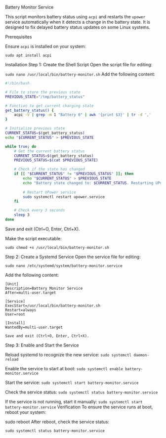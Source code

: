 Battery Monitor Service

This script monitors battery status using `acpi` and restarts the `upower` service automatically when it detects a change in the battery state. It is designed to fix delayed battery status updates on some Linux systems.

Prerequisites

Ensure `acpi` is installed on your system:

`sudo apt install acpi`

Installation
Step 1: Create the Shell Script
Open the script file for editing:


`sudo nano /usr/local/bin/battery-monitor.sh`
Add the following content:


```bash
#!/bin/bash

# File to store the previous state
PREVIOUS_STATE="/tmp/battery_status"

# Function to get current charging state
get_battery_status() {
    acpi -V | grep -m 1 "Battery 0" | awk '{print $3}' | tr -d ','
}

# Initialize previous state
CURRENT_STATUS=$(get_battery_status)
echo "$CURRENT_STATUS" > $PREVIOUS_STATE

while true; do
    # Get the current battery status
    CURRENT_STATUS=$(get_battery_status)
    PREVIOUS_STATUS=$(cat $PREVIOUS_STATE)

    # Check if the state has changed
    if [[ "$CURRENT_STATUS" != "$PREVIOUS_STATUS" ]]; then
        echo "$CURRENT_STATUS" > $PREVIOUS_STATE
        echo "Battery state changed to: $CURRENT_STATUS. Restarting UPower..."
        
        # Restart UPower service
        sudo systemctl restart upower.service
    fi

    # Check every 3 seconds
    sleep 3
done
```



Save and exit (Ctrl+O, Enter, Ctrl+X).

Make the script executable:


`sudo chmod +x /usr/local/bin/battery-monitor.sh`

Step 2: Create a Systemd Service
Open the service file for editing:


`sudo nano /etc/systemd/system/battery-monitor.service`

Add the following content:

```
[Unit]
Description=Battery Monitor Service
After=multi-user.target

[Service]
ExecStart=/usr/local/bin/battery-monitor.sh
Restart=always
User=root

[Install]
WantedBy=multi-user.target
```

`Save and exit (Ctrl+O, Enter, Ctrl+X).`

Step 3: Enable and Start the Service

Reload systemd to recognize the new service:
`sudo systemctl daemon-reload`

Enable the service to start at boot:
`sudo systemctl enable battery-monitor.service`

Start the service:
`sudo systemctl start battery-monitor.service`

Check the service status:
`sudo systemctl status battery-monitor.service`

If the service is not running, start it manually:
`sudo systemctl start battery-monitor.service`
Verification
To ensure the service runs at boot, reboot your system:

sudo reboot
After reboot, check the service status:

`sudo systemctl status battery-monitor.service`
